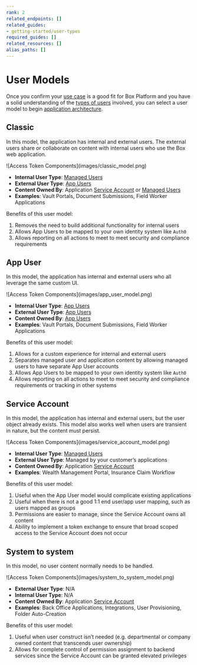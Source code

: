 ```yaml
---
rank: 2
related_endpoints: []
related_guides:
- getting-started/user-types
required_guides: []
related_resources: []
alias_paths: []
---
```


# User Models

Once you confirm your [use case][usecase] is a good fit for Box Platform and you
have a solid understanding of the [types of users][usertypes] involved, you can
select a user model to begin [application architecture][architect]. 

## Classic

In this model, the application has internal and external users. The external
users share or collaborate on content with internal users who use the Box web
application.

<ImageFrame center shadow border>
![Access Token Components](images/classic_model.png)
</ImageFrame>

- **Internal User Type**: [Managed Users][mu]
- **External User Type**: [App Users][appu]
- **Content Owned By**: Application [Service Account][sa] or [Managed Users][mu]
- **Examples**: Vault Portals, Document Submissions, Field Worker Applications

Benefits of this user model:

1. Removes the need to build additional functionality for internal users
2. Allows App Users to be mapped to your own identity system like `Auth0`
3. Allows reporting on all actions to meet to meet security and compliance
  requirements

## App User

In this model, the application has internal and external users who all leverage
the same custom UI.

<ImageFrame center shadow border>
![Access Token Components](images/app_user_model.png)
</ImageFrame>

- **Internal User Type**: [App Users][appu]
- **External User Type**: [App Users][appu]
- **Content Owned By**: [App Users][appu]
- **Examples**: Vault Portals, Document Submissions, Field Worker Applications

Benefits of this user model:

1. Allows for a custom experience for internal and external users
2. Separates managed user and application content by allowing managed users to
  have separate App User accounts
3. Allows App Users to be mapped to your own identity system like `Auth0`
4. Allows reporting on all actions to meet to meet security and compliance
  requirements or tracking in other systems

## Service Account

In this model, the application has internal and external users, but the user
object already exists. This model also works well when users are transient
in nature, but the content must persist. 

<ImageFrame center shadow border>
![Access Token Components](images/service_account_model.png)
</ImageFrame>

- **Internal User Type**: [Managed Users][mu]
- **External User Type**: Managed by your customer’s applications
- **Content Owned By**: Application [Service Account][sa]
- **Examples**: Wealth Management Portal, Insurance Claim Workflow

Benefits of this user model:

1. Useful when the App User model would complicate existing applications
2. Useful when there is not a good 1:1 end user/app user mapping, such as users
  mapped as groups
3. Permissions are easier to manage, since the Service Account owns all content
4. Ability to implement a token exchange to ensure that broad scoped access to
  the Service Account does not occur

## System to system 

In this model, no user content normally needs to be handled.

<ImageFrame center shadow border>
![Access Token Components](images/system_to_system_model.png)
</ImageFrame>

- **External User Type**: N/A
- **Internal User Type**: N/A
- **Content Owned By**: Application [Service Account][sa]
- **Examples**: Back Office Applications, Integrations, User Provisioning,
 Folder Auto-Creation

Benefits of this user model:

1. Useful when user construct isn’t needed (e.g. departmental or company owned
 content that transcends user ownership)
2. Allows for complete control of permission assignment to backend services
  since the Service Account can be granted elevated privileges

[usecase]: g://getting-started/use-cases
[usertypes]: g://getting-started/user-types
[architect]: g://getting-started/architecture-patterns
[mu]: g://getting-started/user-types/managed-users
[appu]: g://getting-started/user-types/app-users
[sa]: g://getting-started/user-types/service-account